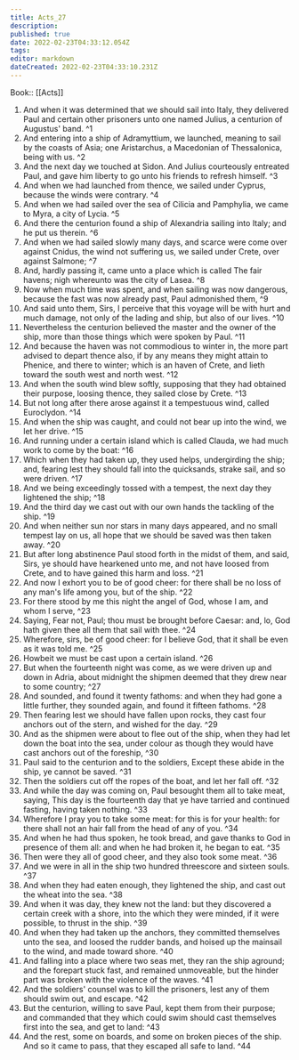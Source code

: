 ```yaml
---
title: Acts_27
description: 
published: true
date: 2022-02-23T04:33:12.054Z
tags: 
editor: markdown
dateCreated: 2022-02-23T04:33:10.231Z
---
```


 Book:: [[Acts]]
 1. And when it was determined that we should sail into Italy, they delivered Paul and certain other prisoners unto one named Julius, a centurion of Augustus' band. ^1
 2. And entering into a ship of Adramyttium, we launched, meaning to sail by the coasts of Asia; one Aristarchus, a Macedonian of Thessalonica, being with us. ^2
 3. And the next day we touched at Sidon. And Julius courteously entreated Paul, and gave him liberty to go unto his friends to refresh himself. ^3
 4. And when we had launched from thence, we sailed under Cyprus, because the winds were contrary. ^4
 5. And when we had sailed over the sea of Cilicia and Pamphylia, we came to Myra, a city of Lycia. ^5
 6. And there the centurion found a ship of Alexandria sailing into Italy; and he put us therein. ^6
 7. And when we had sailed slowly many days, and scarce were come over against Cnidus, the wind not suffering us, we sailed under Crete, over against Salmone; ^7
 8. And, hardly passing it, came unto a place which is called The fair havens; nigh whereunto was the city of Lasea. ^8
 9. Now when much time was spent, and when sailing was now dangerous, because the fast was now already past, Paul admonished them, ^9
 10. And said unto them, Sirs, I perceive that this voyage will be with hurt and much damage, not only of the lading and ship, but also of our lives. ^10
 11. Nevertheless the centurion believed the master and the owner of the ship, more than those things which were spoken by Paul. ^11
 12. And because the haven was not commodious to winter in, the more part advised to depart thence also, if by any means they might attain to Phenice, and there to winter; which is an haven of Crete, and lieth toward the south west and north west. ^12
 13. And when the south wind blew softly, supposing that they had obtained their purpose, loosing thence, they sailed close by Crete. ^13
 14. But not long after there arose against it a tempestuous wind, called Euroclydon. ^14
 15. And when the ship was caught, and could not bear up into the wind, we let her drive. ^15
 16. And running under a certain island which is called Clauda, we had much work to come by the boat: ^16
 17. Which when they had taken up, they used helps, undergirding the ship; and, fearing lest they should fall into the quicksands, strake sail, and so were driven. ^17
 18. And we being exceedingly tossed with a tempest, the next day they lightened the ship; ^18
 19. And the third day we cast out with our own hands the tackling of the ship. ^19
 20. And when neither sun nor stars in many days appeared, and no small tempest lay on us, all hope that we should be saved was then taken away. ^20
 21. But after long abstinence Paul stood forth in the midst of them, and said, Sirs, ye should have hearkened unto me, and not have loosed from Crete, and to have gained this harm and loss. ^21
 22. And now I exhort you to be of good cheer: for there shall be no loss of any man's life among you, but of the ship. ^22
 23. For there stood by me this night the angel of God, whose I am, and whom I serve, ^23
 24. Saying, Fear not, Paul; thou must be brought before Caesar: and, lo, God hath given thee all them that sail with thee. ^24
 25. Wherefore, sirs, be of good cheer: for I believe God, that it shall be even as it was told me. ^25
 26. Howbeit we must be cast upon a certain island. ^26
 27. But when the fourteenth night was come, as we were driven up and down in Adria, about midnight the shipmen deemed that they drew near to some country; ^27
 28. And sounded, and found it twenty fathoms: and when they had gone a little further, they sounded again, and found it fifteen fathoms. ^28
 29. Then fearing lest we should have fallen upon rocks, they cast four anchors out of the stern, and wished for the day. ^29
 30. And as the shipmen were about to flee out of the ship, when they had let down the boat into the sea, under colour as though they would have cast anchors out of the foreship, ^30
 31. Paul said to the centurion and to the soldiers, Except these abide in the ship, ye cannot be saved. ^31
 32. Then the soldiers cut off the ropes of the boat, and let her fall off. ^32
 33. And while the day was coming on, Paul besought them all to take meat, saying, This day is the fourteenth day that ye have tarried and continued fasting, having taken nothing. ^33
 34. Wherefore I pray you to take some meat: for this is for your health: for there shall not an hair fall from the head of any of you. ^34
 35. And when he had thus spoken, he took bread, and gave thanks to God in presence of them all: and when he had broken it, he began to eat. ^35
 36. Then were they all of good cheer, and they also took some meat. ^36
 37. And we were in all in the ship two hundred threescore and sixteen souls. ^37
 38. And when they had eaten enough, they lightened the ship, and cast out the wheat into the sea. ^38
 39. And when it was day, they knew not the land: but they discovered a certain creek with a shore, into the which they were minded, if it were possible, to thrust in the ship. ^39
 40. And when they had taken up the anchors, they committed themselves unto the sea, and loosed the rudder bands, and hoised up the mainsail to the wind, and made toward shore. ^40
 41. And falling into a place where two seas met, they ran the ship aground; and the forepart stuck fast, and remained unmoveable, but the hinder part was broken with the violence of the waves. ^41
 42. And the soldiers' counsel was to kill the prisoners, lest any of them should swim out, and escape. ^42
 43. But the centurion, willing to save Paul, kept them from their purpose; and commanded that they which could swim should cast themselves first into the sea, and get to land: ^43
 44. And the rest, some on boards, and some on broken pieces of the ship. And so it came to pass, that they escaped all safe to land. ^44

